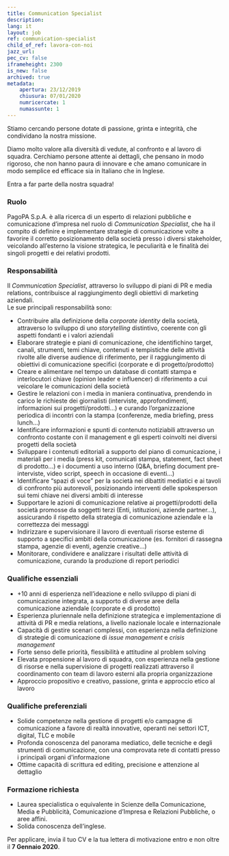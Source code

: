 ```yaml
---
title: Communication Specialist
description:
lang: it
layout: job
ref: communication-specialist
child_of_ref: lavora-con-noi
jazz_url: 
pec_cv: false
iframeheight: 2300
is_new: false
archived: true
metadata:
    apertura: 23/12/2019
    chiusura: 07/01/2020
    numricercate: 1
    numassunte: 1
---
```


Stiamo cercando persone dotate di passione, grinta e integrità, che condividano la nostra missione.

Diamo molto valore alla diversità di vedute, al confronto e al lavoro di squadra. Cerchiamo persone attente ai dettagli, che pensano in modo rigoroso, che non hanno paura di innovare e che amano comunicare in modo semplice ed efficace sia in Italiano che in Inglese.

Entra a far parte della nostra squadra!

### Ruolo

PagoPA S.p.A. è alla ricerca di un esperto di relazioni pubbliche e comunicazione d’impresa nel ruolo di _Communication Specialist_, che ha il compito di definire e implementare strategie di comunicazione volte a favorire il corretto posizionamento della società presso i diversi stakeholder, veicolando all’esterno la visione strategica, le peculiarità e le finalità dei singoli progetti e dei relativi prodotti. 

### Responsabilità

Il _Communication Specialist_, attraverso lo sviluppo di piani di PR e media relations, contribuisce al raggiungimento degli obiettivi di marketing aziendali.  
Le sue principali responsabilità sono:


* Contribuire alla definizione della _corporate identity_ della società, attraverso lo sviluppo di uno _storytelling_ distintivo, coerente con gli aspetti fondanti e i valori aziendali 
* Elaborare strategie e piani di comunicazione, che identifichino target, canali, strumenti, temi chiave, contenuti e tempistiche delle attività rivolte alle diverse audience di riferimento, per il raggiungimento di obiettivi di comunicazione specifici (corporate e di progetto/prodotto) 
* Creare e alimentare nel tempo un database di contatti stampa e interlocutori chiave (opinion leader e influencer) di riferimento a cui veicolare le comunicazioni della società 
* Gestire le relazioni con i media in maniera continuativa, prendendo in carico le richieste dei giornalisti (interviste, approfondimenti, informazioni sui progetti/prodotti...) e curando l’organizzazione periodica di incontri con la stampa (conferenze, media briefing, press lunch…) 
* Identificare informazioni e spunti di contenuto notiziabili attraverso un confronto costante con il management e gli esperti coinvolti nei diversi progetti della società
* Sviluppare i contenuti editoriali a supporto del piano di comunicazione, i materiali per i media (press kit, comunicati stampa, statement, fact sheet di prodotto…) e i documenti a uso interno (Q&A, briefing document pre-interviste, video script, speech in occasione di eventi…)
* Identificare “spazi di voce” per la società nei dibattiti mediatici e ai tavoli di confronto più autorevoli, posizionando interventi delle spokesperson sui temi chiave nei diversi ambiti di interesse 
* Supportare le azioni di comunicazione relative ai progetti/prodotti della società promosse da soggetti terzi (Enti, istituzioni, aziende partner…), assicurando il rispetto della strategia di comunicazione aziendale e la correttezza dei messaggi
* Indirizzare e supervisionare il lavoro di eventuali risorse esterne di supporto a specifici ambiti della comunicazione (es. fornitori di rassegna stampa, agenzie di eventi, agenzie creative…) 
* Monitorare, condividere e analizzare i risultati delle attività di comunicazione, curando la produzione di report periodici 



### Qualifiche essenziali

* +10 anni di esperienza nell’ideazione e nello sviluppo di piani di comunicazione integrata, a supporto di diverse aree della comunicazione aziendale (corporate e di prodotto) 
* Esperienza pluriennale nella definizione strategica e implementazione di attività di PR e media relations, a livello nazionale locale e internazionale 
* Capacità di gestire scenari complessi, con esperienza nella definizione di strategie di comunicazione di _issue management_ e _crisis management_ 
* Forte senso delle priorità, flessibilità e attitudine al problem solving 
* Elevata propensione al lavoro di squadra, con esperienza nella gestione di risorse e nella supervisione di progetti realizzati attraverso il coordinamento con team di lavoro esterni alla propria organizzazione 
* Approccio propositivo e creativo, passione, grinta e approccio etico al lavoro 

### Qualifiche preferenziali
* Solide competenze nella gestione di progetti e/o campagne di comunicazione a favore di realtà innovative, operanti nei settori ICT, digital, TLC e mobile 
* Profonda conoscenza del panorama mediatico, delle tecniche e degli strumenti di comunicazione, con una comprovata rete di contatti presso i principali organi d'informazione 
* Ottime capacità di scrittura ed editing, precisione e attenzione al dettaglio 

### Formazione richiesta

* Laurea specialistica o equivalente in Scienze della Comunicazione, Media e Pubblicità, Comunicazione d’Impresa e Relazioni Pubbliche, o aree affini. 
* Solida conoscenza dell’inglese.

Per applicare, invia il tuo CV e la tua lettera di motivazione entro e non oltre il __7 Gennaio 2020__.

